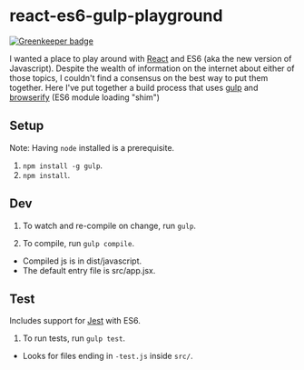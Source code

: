 # react-es6-gulp-playground

[![Greenkeeper badge](https://badges.greenkeeper.io/ianmcnally/react-es6-gulp-playground.svg)](https://greenkeeper.io/)

I wanted a place to play around with [React](facebook.github.io/react/) and ES6 (aka the new version of Javascript). Despite the wealth of information on the internet about either of those topics, I couldn't find a consensus on the best way to put them together. Here I've put together a build process that uses [gulp](gulpjs.com) and [browserify](browserify.org) (ES6 module loading "shim")

## Setup
Note: Having `node` installed is a prerequisite.

1. `npm install -g gulp`.
2. `npm install`.

## Dev

1. To watch and re-compile on change, run `gulp`.

2. To compile, run `gulp compile`.
  - Compiled js is in dist/javascript.
  - The default entry file is src/app.jsx.


## Test

Includes support for [Jest](https://facebook.github.io/jest/docs/tutorial-react.html#content) with ES6.

1. To run tests, run `gulp test`.
  - Looks for files ending in `-test.js` inside `src/`.